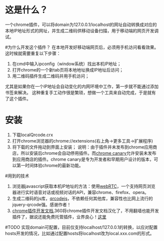 # 这是什么？
一个chrome插件，可以将domain为127.0.0.1/localhost的网址自动转换成对应的本地IP地址形式的网址，并生成二维码供移动设备扫描，用于移动端的网页开发调试。

#为什么开发这个插件？
在本地开发好移动端网页后，必须用手机访问看看效果。这时候就需要重复以下步骤：  

1. 在cmd中输入ipconfig（window系统）找出本机IP地址；  
2. 打开chrome的一个新tab页将本地地址换成IP地址后访问；  
3. 用二维码插件生成二维码并用手机访问；  

尤其是如果你在一个IP地址会自动变化的内网环境中工作，第一步就不能通过添加书签来解决。
这种重复手工动作很是繁琐，想做一个工具来自动完成，于是就有了这个插件。

# 安装
1. 下载localQrcode.crx
2. 打开chrome浏览器的chrome://extensions(右上角->更多工具->扩展程序)
3. 将下载的文件拖动到界面上安装；
说明：由于插件并未发布到chrome应用商店，所以安装后chrome会自动停用插件。而[chrome canary](https://www.google.com/chrome/browser/canary.html)允许安装未发布到应用商店的插件。chrome canary是专为开发者和早期用户设计的版本，可以第一时间体验chrome的最新功能。

#用到的技术
1. 浏览器javascript获取本机IP地址的方法：使用[webRTC](http://www.webrtc.org/)，一个支持网页浏览器进行实时语音对话或视频对话的API，兼容chrome、firefox、opera。
2. 生成二维码的js库，[qrcodejs](https://github.com/davidshimjs/qrcodejs)，不依赖任何其他库，兼容性也比网上流行的jquery-qrcode强。感谢作者！
3. [chrome插件开发文档](https://developer.chrome.com/extensions/getstarted),360将chrome插件开发文档汉化了，不用翻墙也能开发插件了，据说还能免费托管插件，业界良心！[这里](http://open.chrome.360.cn/extension_dev/overview.html)

#TODO
实现domain可配置，目前仅支持localhost/127.0.0.1的转换，以应对配置hosts开发的情况，比如通过配置hosts将localhost改为local.xxx.com的形式。
